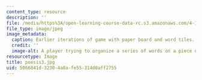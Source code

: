 ```yaml
---
content_type: resource
description: ''
file: /media/https%3A/open-learning-course-data-rc.s3.amazonaws.com/4-110j-design-across-scales-disciplines-and-problem-contexts-spring-2013/5066841d32304a0afe55314d0aff2755_poesis3.jpg
file_type: image/jpeg
image_metadata:
  caption: Earlier iterations of game with paper board and word tiles.
  credit: ''
  image-alt: A player trying to organize a series of words on a piece of paper.
resourcetype: Image
title: poesis3.jpg
uid: 5066841d-3230-4a0a-fe55-314d0aff2755
---
```

